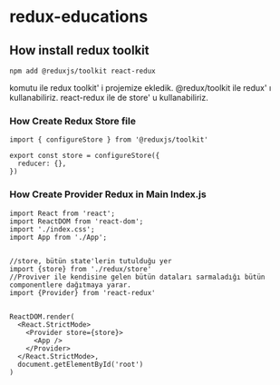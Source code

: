 # redux-educations

## How install redux toolkit

```
npm add @reduxjs/toolkit react-redux
```

komutu ile redux toolkit' i projemize ekledik. @redux/toolkit ile redux' ı kullanabiliriz. react-redux ile de store' u kullanabiliriz.

### How Create Redux Store file

```
import { configureStore } from '@reduxjs/toolkit'

export const store = configureStore({
  reducer: {},
})
```

### How Create Provider Redux in Main Index.js

```
import React from 'react';
import ReactDOM from 'react-dom';
import './index.css';
import App from './App';


//store, bütün state'lerin tutulduğu yer
import {store} from './redux/store'
//Proviver ile kendisine gelen bütün dataları sarmaladığı bütün componentlere dağıtmaya yarar.
import {Provider} from 'react-redux'


ReactDOM.render(
  <React.StrictMode>
    <Provider store={store}>
      <App />
    </Provider>
  </React.StrictMode>,
  document.getElementById('root')
)
```